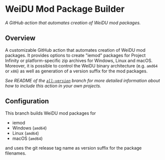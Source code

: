 # WeiDU Mod Package Builder
*A GitHub action that automates creation of WeiDU mod packages.*

## Overview

A customizable GitHub action that automates creation of WeiDU mod packages. It provides options to create "iemod" packages for Project Infinity or platform-specific zip archives for Windows, Linux and macOS. Moreover, it is possible to control the WeiDU binary architecture (e.g. `amd64` or `x86`) as well as generation of a version suffix for the mod packages.

*See README of the [`all-version`](../all-version/README.md) branch for more detailed information about how to include this action in your own projects.*

## Configuration

This branch builds WeiDU mod packages for
- iemod
- Windows (`amd64`)
- Linux (`amd64`)
- macOS (`amd64`)

and uses the git release tag name as version suffix for the package filenames.
